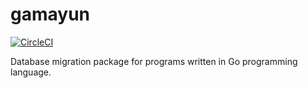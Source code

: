 # gamayun

[![CircleCI](https://circleci.com/gh/darkodemic/gamayun/tree/master.svg?style=svg)](https://circleci.com/gh/darkodemic/gamayun/tree/master)

Database migration package for programs written in Go programming language.
